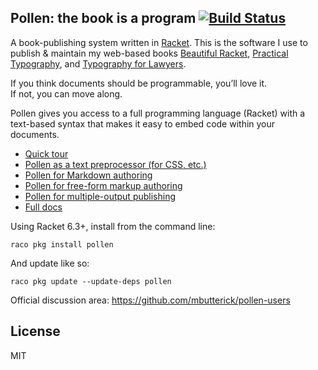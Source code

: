## Pollen: the book is a program [![Build Status](https://github.com/mbutterick/pollen/workflows/CI/badge.svg)](https://github.com/mbutterick/pollen/actions)

A book-publishing system written in [Racket](http://racket-lang.org). This is the software I use to publish & maintain my web-based books [Beautiful Racket](http://beautifulracket.com), [Practical Typography](http://practicaltypography.com), and [Typography for Lawyers](http://typographyforlawyers.com).

If you think documents should be programmable, you’ll love it.  
If not, you can move along.

Pollen gives you access to a full programming language (Racket) with a text-based syntax that makes it easy to embed code within your documents.

* [Quick tour](http://pkg-build.racket-lang.org/doc/pollen/quick-tour.html)
* [Pollen as a text preprocessor (for CSS, etc.)](http://pkg-build.racket-lang.org/doc/pollen/first-tutorial.html)
* [Pollen for Markdown authoring](http://pkg-build.racket-lang.org/doc/pollen/second-tutorial.html)
* [Pollen for free-form markup authoring](http://pkg-build.racket-lang.org/doc/pollen/third-tutorial.html)
* [Pollen for multiple-output publishing](http://pkg-build.racket-lang.org/doc/pollen/fourth-tutorial.html)
* [Full docs](http://pkg-build.racket-lang.org/doc/pollen)


Using Racket 6.3+, install from the command line:

    raco pkg install pollen
    
And update like so:

    raco pkg update --update-deps pollen
    
Official discussion area: https://github.com/mbutterick/pollen-users

## License

MIT
